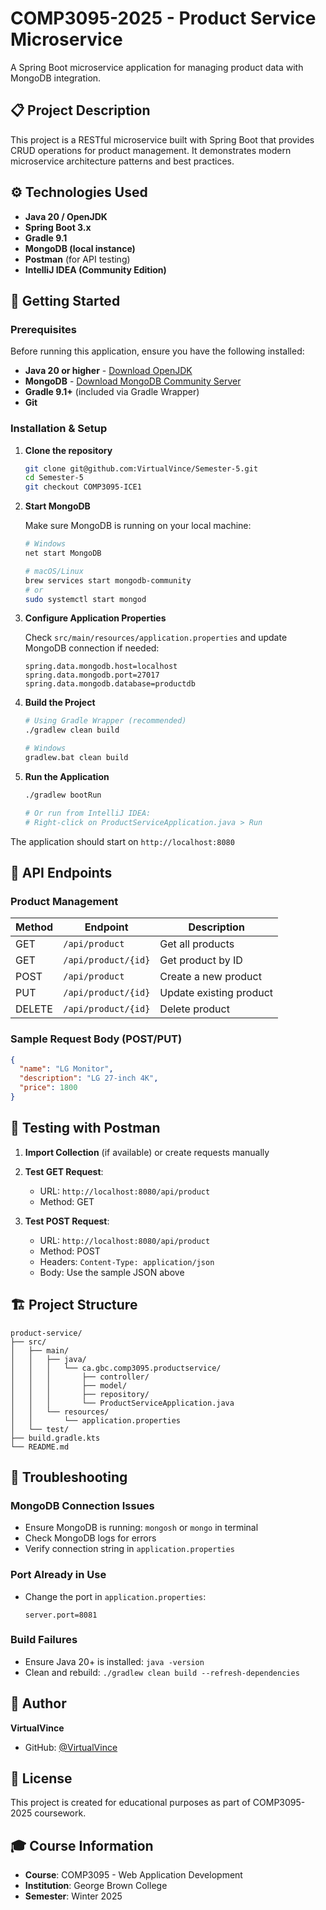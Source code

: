 # COMP3095-2025 - Product Service Microservice

A Spring Boot microservice application for managing product data with MongoDB integration.

## 📋 Project Description

This project is a RESTful microservice built with Spring Boot that provides CRUD operations for product management. It demonstrates modern microservice architecture patterns and best practices.

## ⚙️ Technologies Used

- **Java 20 / OpenJDK**  
- **Spring Boot 3.x**  
- **Gradle 9.1**  
- **MongoDB (local instance)**  
- **Postman** (for API testing)  
- **IntelliJ IDEA (Community Edition)**

## 🚀 Getting Started

### Prerequisites

Before running this application, ensure you have the following installed:

- **Java 20 or higher** - [Download OpenJDK](https://openjdk.org/)
- **MongoDB** - [Download MongoDB Community Server](https://www.mongodb.com/try/download/community)
- **Gradle 9.1+** (included via Gradle Wrapper)
- **Git**

### Installation & Setup

1. **Clone the repository**
   ```bash
   git clone git@github.com:VirtualVince/Semester-5.git
   cd Semester-5
   git checkout COMP3095-ICE1
   ```

2. **Start MongoDB**
   
   Make sure MongoDB is running on your local machine:
   ```bash
   # Windows
   net start MongoDB
   
   # macOS/Linux
   brew services start mongodb-community
   # or
   sudo systemctl start mongod
   ```

3. **Configure Application Properties**
   
   Check `src/main/resources/application.properties` and update MongoDB connection if needed:
   ```properties
   spring.data.mongodb.host=localhost
   spring.data.mongodb.port=27017
   spring.data.mongodb.database=productdb
   ```

4. **Build the Project**
   ```bash
   # Using Gradle Wrapper (recommended)
   ./gradlew clean build
   
   # Windows
   gradlew.bat clean build
   ```

5. **Run the Application**
   ```bash
   ./gradlew bootRun
   
   # Or run from IntelliJ IDEA:
   # Right-click on ProductServiceApplication.java > Run
   ```

The application should start on `http://localhost:8080`

## 📡 API Endpoints

### Product Management

| Method | Endpoint | Description |
|--------|----------|-------------|
| GET | `/api/product` | Get all products |
| GET | `/api/product/{id}` | Get product by ID |
| POST | `/api/product` | Create a new product |
| PUT | `/api/product/{id}` | Update existing product |
| DELETE | `/api/product/{id}` | Delete product |

### Sample Request Body (POST/PUT)

```json
{
  "name": "LG Monitor",
  "description": "LG 27-inch 4K",
  "price": 1800
}
```

## 🧪 Testing with Postman

1. **Import Collection** (if available) or create requests manually
2. **Test GET Request**:
   - URL: `http://localhost:8080/api/product`
   - Method: GET
   
3. **Test POST Request**:
   - URL: `http://localhost:8080/api/product`
   - Method: POST
   - Headers: `Content-Type: application/json`
   - Body: Use the sample JSON above

## 🏗️ Project Structure

```
product-service/
├── src/
│   ├── main/
│   │   ├── java/
│   │   │   └── ca.gbc.comp3095.productservice/
│   │   │       ├── controller/
│   │   │       ├── model/
│   │   │       ├── repository/
│   │   │       └── ProductServiceApplication.java
│   │   └── resources/
│   │       └── application.properties
│   └── test/
├── build.gradle.kts
└── README.md
```

## 🐛 Troubleshooting

### MongoDB Connection Issues
- Ensure MongoDB is running: `mongosh` or `mongo` in terminal
- Check MongoDB logs for errors
- Verify connection string in `application.properties`

### Port Already in Use
- Change the port in `application.properties`:
  ```properties
  server.port=8081
  ```

### Build Failures
- Ensure Java 20+ is installed: `java -version`
- Clean and rebuild: `./gradlew clean build --refresh-dependencies`

## 👤 Author

**VirtualVince**
- GitHub: [@VirtualVince](https://github.com/VirtualVince)

## 📝 License

This project is created for educational purposes as part of COMP3095-2025 coursework.

## 🎓 Course Information

- **Course**: COMP3095 - Web Application Development
- **Institution**: George Brown College
- **Semester**: Winter 2025